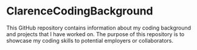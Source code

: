 # ClarenceCodingBackground
This GitHub repository contains information about my coding background and projects that I have worked on. The purpose of this repository is to showcase my coding skills to potential employers or collaborators.
